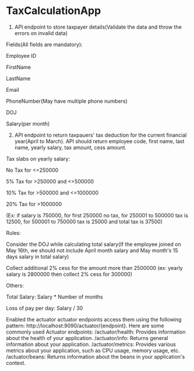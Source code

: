 # TaxCalculationApp
1. API endpoint to store taxpayer details(Validate the data and throw the errors on invalid data)

Fields(All fields are mandatory):

Employee ID

FirstName

LastName

Email

PhoneNumber(May have multiple phone numbers)

DOJ

Salary(per month)

2. API endpoint to return taxpauers' tax deduction for the current financial year(April to March). API should return employee code, first name, last name, yearly salary, tax amount, cess amount.

Tax slabs on yearly salary:

No Tax for <=250000

5% Tax for >250000 and <=500000

10% Tax for >500000 and <=1000000

20% Tax for >1000000

(Ex: if salary is 750000, for first 250000 no tax, for 250001 to 500000 tax is 12500, for 500001 to 750000 tax is 25000 and total tax is 37500)

Rules:

Consider the DOJ while calculating total salary(If the employee joined on May 16th, we should not include April month salary and May month's 15 days salary in total salary)

Collect additional 2% cess for the amount more than 2500000 (ex: yearly salary is 2800000 then collect 2% cess for 300000)

Others:

Total Salary: Salary * Number of months

Loss of pay per day: Salary / 30

Enabled the actuator
actuator endpoints 
  access them using the following pattern: http://localhost:9090/actuator/{endpoint}.
  Here are some commonly used Actuator endpoints:
  /actuator/health: Provides information about the health of your application.
  /actuator/info: Returns general information about your application.
  /actuator/metrics: Provides various metrics about your application, such as CPU usage, memory usage, etc.
  /actuator/beans: Returns information about the beans in your application's context.
